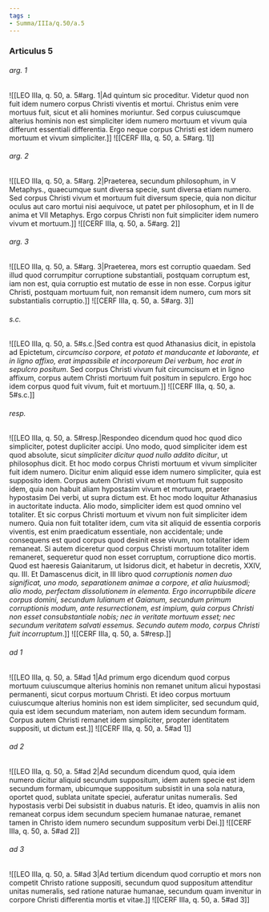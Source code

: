 ```yaml
---
tags : 
- Summa/IIIa/q.50/a.5
---
```


### Articulus 5

###### arg. 1
![[LEO IIIa, q. 50, a. 5#arg. 1|Ad quintum sic proceditur. Videtur quod non fuit idem numero corpus Christi viventis et mortui. Christus enim vere mortuus fuit, sicut et alii homines moriuntur. Sed corpus cuiuscumque alterius hominis non est simpliciter idem numero mortuum et vivum quia differunt essentiali differentia. Ergo neque corpus Christi est idem numero mortuum et vivum simpliciter.]]
![[CERF IIIa, q. 50, a. 5#arg. 1]]

###### arg. 2
![[LEO IIIa, q. 50, a. 5#arg. 2|Praeterea, secundum philosophum, in V Metaphys., quaecumque sunt diversa specie, sunt diversa etiam numero. Sed corpus Christi vivum et mortuum fuit diversum specie, quia non dicitur oculus aut caro mortui nisi aequivoce, ut patet per philosophum, et in II de anima et VII Metaphys. Ergo corpus Christi non fuit simpliciter idem numero vivum et mortuum.]]
![[CERF IIIa, q. 50, a. 5#arg. 2]]

###### arg. 3
![[LEO IIIa, q. 50, a. 5#arg. 3|Praeterea, mors est corruptio quaedam. Sed illud quod corrumpitur corruptione substantiali, postquam corruptum est, iam non est, quia corruptio est mutatio de esse in non esse. Corpus igitur Christi, postquam mortuum fuit, non remansit idem numero, cum mors sit substantialis corruptio.]]
![[CERF IIIa, q. 50, a. 5#arg. 3]]

###### s.c.
![[LEO IIIa, q. 50, a. 5#s.c.|Sed contra est quod Athanasius dicit, in epistola ad Epictetum, *circumciso corpore, et potato et manducante et laborante, et in ligno affixo, erat impassibile et incorporeum Dei verbum, hoc erat in sepulcro positum*. Sed corpus Christi vivum fuit circumcisum et in ligno affixum, corpus autem Christi mortuum fuit positum in sepulcro. Ergo hoc idem corpus quod fuit vivum, fuit et mortuum.]]
![[CERF IIIa, q. 50, a. 5#s.c.]]

###### resp.
![[LEO IIIa, q. 50, a. 5#resp.|Respondeo dicendum quod hoc quod dico simpliciter, potest dupliciter accipi. Uno modo, quod simpliciter idem est quod absolute, sicut *simpliciter dicitur quod nullo addito dicitur*, ut philosophus dicit. Et hoc modo corpus Christi mortuum et vivum simpliciter fuit idem numero. Dicitur enim aliquid esse idem numero simpliciter, quia est supposito idem. Corpus autem Christi vivum et mortuum fuit supposito idem, quia non habuit aliam hypostasim vivum et mortuum, praeter hypostasim Dei verbi, ut supra dictum est. Et hoc modo loquitur Athanasius in auctoritate inducta. Alio modo, simpliciter idem est quod omnino vel totaliter. Et sic corpus Christi mortuum et vivum non fuit simpliciter idem numero. Quia non fuit totaliter idem, cum vita sit aliquid de essentia corporis viventis, est enim praedicatum essentiale, non accidentale; unde consequens est quod corpus quod desinit esse vivum, non totaliter idem remaneat. Si autem diceretur quod corpus Christi mortuum totaliter idem remaneret, sequeretur quod non esset corruptum, corruptione dico mortis. Quod est haeresis Gaianitarum, ut Isidorus dicit, et habetur in decretis, XXIV, qu. III. Et Damascenus dicit, in III libro quod *corruptionis nomen duo significat, uno modo, separationem animae a corpore, et alia huiusmodi; alio modo, perfectam dissolutionem in elementa. Ergo incorruptibile dicere corpus domini, secundum Iulianum et Gaianum, secundum primum corruptionis modum, ante resurrectionem, est impium, quia corpus Christi non esset consubstantiale nobis; nec in veritate mortuum esset; nec secundum veritatem salvati essemus. Secundo autem modo, corpus Christi fuit incorruptum*.]]
![[CERF IIIa, q. 50, a. 5#resp.]]

###### ad 1
![[LEO IIIa, q. 50, a. 5#ad 1|Ad primum ergo dicendum quod corpus mortuum cuiuscumque alterius hominis non remanet unitum alicui hypostasi permanenti, sicut corpus mortuum Christi. Et ideo corpus mortuum cuiuscumque alterius hominis non est idem simpliciter, sed secundum quid, quia est idem secundum materiam, non autem idem secundum formam. Corpus autem Christi remanet idem simpliciter, propter identitatem suppositi, ut dictum est.]]
![[CERF IIIa, q. 50, a. 5#ad 1]]

###### ad 2
![[LEO IIIa, q. 50, a. 5#ad 2|Ad secundum dicendum quod, quia idem numero dicitur aliquid secundum suppositum, idem autem specie est idem secundum formam, ubicumque suppositum subsistit in una sola natura, oportet quod, sublata unitate speciei, auferatur unitas numeralis. Sed hypostasis verbi Dei subsistit in duabus naturis. Et ideo, quamvis in aliis non remaneat corpus idem secundum speciem humanae naturae, remanet tamen in Christo idem numero secundum suppositum verbi Dei.]]
![[CERF IIIa, q. 50, a. 5#ad 2]]

###### ad 3
![[LEO IIIa, q. 50, a. 5#ad 3|Ad tertium dicendum quod corruptio et mors non competit Christo ratione suppositi, secundum quod suppositum attenditur unitas numeralis, sed ratione naturae humanae, secundum quam invenitur in corpore Christi differentia mortis et vitae.]]
![[CERF IIIa, q. 50, a. 5#ad 3]]

